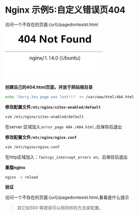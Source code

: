 # Nginx 示例5:自定义错误页404

访问一个不存在的页面:{url}/pagedontexist.html

![image-20200415150356220](./images/404.jpg)

**创建自己的404.html页面，并放于网站根目录**

```bash
echo 'Sorry,You page was lost!!!' >> /var/www/html/404.html
```

**修改配置文件`/etc/nginx/sites-enabled/default `**

```bash
vim /etc/nginx/sites-enabled/default 
```
在server 区域加入:`error_page 404 /404.html;`后保存后退出

**修改配置文件`/etc/nginx/nginx.conf`**

```bash
vim /etc/nginx/nginx.conf
```

在http区域加入：`fastcgi_intercept_errors on; `后保存后退出

**重载nginx**

```bash
nginx -s reload
```

**验证**

访问一个不存在的页面:{url}/pagedontexist.html,看看是什么提示

> 其它如500 等错误可以用同样的方法来配置。